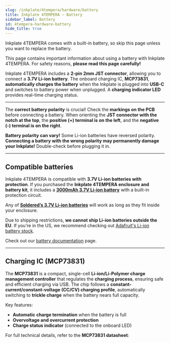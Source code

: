 ```yaml
---
slug: /inkplate/4tempera/hardware/battery
title: Inkplate 4TEMPERA – Battery
sidebar_label: Battery
id: 4tempera-hardware-battery
hide_title: true
---
```


<SectionTitle title="Battery" backgroundImage="/img/inkplate_2/hardware.png" />

<WarningBox>Inkplate 4TEMPERA comes with a built-in battery, so skip this page unless you want to replace the battery.</WarningBox>  


<WarningBox>This page contains important information about using a battery with Inkplate 4TEMPERA. For safety reasons, **please read this page carefully!**</WarningBox>  

Inkplate 4TEMPERA includes a **2-pin 2mm JST connector**, allowing you to connect a **3.7V Li-ion battery**. The onboard charging IC, **MCP73831**, **automatically charges the battery** when the Inkplate is plugged into **USB-C** and switches to battery power when unplugged. A **charging indicator LED** provides real-time charging status.  

<CenteredImage src="/img/inkplate10/battery_jst_connector.png" alt="Inkplate 4TEMPERA battery JST connector" caption="JST battery connector" width="500px"/>  

<CenteredImage src="/img/inkplate10/CHRG_LED.jpg" alt="Inkplate 4TEMPERA Onboard charging indicator LED" caption="Onboard charging indicator LED" width="500px"/>  

---

<InfoBox>The **correct battery polarity** is crucial! Check the **markings on the PCB** before connecting a battery. When orienting the **JST connector with the notch at the top**, the **positive (+) terminal is on the left**, and the **negative (-) terminal is on the right**.</InfoBox>  

<CenteredImage src="/img/inkplate10/battery_polarity.png" alt="Battery polarity on Inkplate 4TEMPERA" caption="Battery polarity on Inkplate 4TEMPERA" width="500px"/>  

<WarningBox>**Battery polarity can vary!** Some Li-ion batteries have reversed polarity. **Connecting a battery with the wrong polarity may permanently damage your Inkplate!** Double-check before plugging it in.</WarningBox>  

---

## Compatible batteries

Inkplate 4TEMPERA is compatible with **3.7V Li-ion batteries with protection**. If you purchased the **Inkplate 4TEMPERA enclosure and battery kit**, it includes a **[3000mAh 3.7V Li-ion battery](https://soldered.com/product/li-ion-battery-3000mah-3-7v/)** with a built-in protection circuit.  

<CenteredImage src="/img/inkplate_6_motion/li-ion-w-proteciton.webp" alt="3.7V li-ion battery with protection" caption="3.7V li-ion battery with protection" width="500px"/>  

Any of **[Soldered’s 3.7V Li-ion batteries](https://soldered.com/categories/power-sources-batteries/batteries/lithium-batteries/)** will work as long as they fit inside your enclosure.  

<InfoBox>Due to shipping restrictions, **we cannot ship Li-ion batteries outside the EU**. If you're in the US, we recommend checking out [Adafruit's Li-ion battery stock](https://www.adafruit.com/category/574).</InfoBox>  

Check out our [battery documentation](/documentation/li-ion-battery/overview/) page.

---

## Charging IC (MCP73831)

The **MCP73831** is a compact, single-cell **Li-ion/Li-Polymer charge management controller** that regulates the **charging process**, ensuring safe and efficient charging via USB. The chip follows a **constant-current/constant-voltage (CC/CV) charging profile**, automatically switching to **trickle charge** when the battery nears full capacity.

Key features:  
- **Automatic charge termination** when the battery is full  
- **Overvoltage and overcurrent protection**  
- **Charge status indicator** (connected to the onboard LED)  

<InfoBox>For full technical details, refer to the **MCP73831 datasheet**:<QuickLink  
  title="MCP73831/2 Data Sheet"  
  description="Official data sheet for MCP73831/2 charger by Microchip"  
  url="https://ww1.microchip.com/downloads/en/DeviceDoc/MCP73831-Family-Data-Sheet-DS20001984H.pdf"  
/></InfoBox>